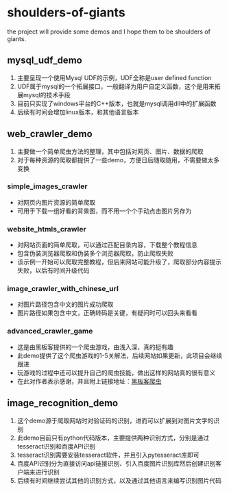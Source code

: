 # shoulders-of-giants
the project will provide some demos and I hope them to be shoulders of giants.

## mysql_udf_demo

1. 主要呈现一个使用Mysql UDF的示例，UDF全称是user defined function
2. UDF属于mysql的一个拓展接口，一般翻译为用户自定义函数，这个是用来拓展mysql的技术手段
3. 目前只实现了windows平台的C++版本，也就是mysql调用dll中的扩展函数
4. 后续有时间会增加linux版本，和其他语言版本


## web_crawler_demo

1. 主要做一个简单爬虫方法的整理，其中包括对网页、图片、数据的爬取
2. 对于每种资源的爬取都提供了一些demo，方便日后随取随用，不需要做太多变换

### simple_images_crawler
- 对网页内图片资源的简单爬取
- 可用于下载一组好看的背景图，而不用一个个手动点击图片另存为

### website_htmls_crawler
- 对网站页面的简单爬取，可以通过匹配目录内容，下载整个教程信息
- 包含伪装浏览器爬取和伪装多个浏览器爬取，防止爬取失败
- 该示例一开始可以爬取完整教程，但后来网站可能升级了，爬取部分内容提示失败，以后有时间升级代码

### image_crawler_with_chinese_url
- 对图片路径包含中文的图片成功爬取
- 图片路径如果包含中文，正确转码是关键，有疑问时可以回头来看看

### advanced_crawler_game
- 这是由黑板客提供的一个爬虫游戏，由浅入深，真的挺有趣
- 此demo提供了这个爬虫游戏的1-5关解法，后续网站如果更新，此项目会继续跟进
- 玩游戏的过程中还可以提升自己的爬虫技能，做出这样的网站真的很有意义
- 在此对作者表示感谢，并且附上链接地址：[黑板客爬虫](http://www.heibanke.com/lesson/crawler_ex00/)


## image_recognition_demo

1. 这个demo源于爬取网站时对验证码的识别，进而可以扩展到对图片文字的识别
2. 此demo目前只有python代码版本，主要提供两种识别方式，分别是通过tesseract识别和百度API识别
3. tesseract识别需要安装tesseract软件，并且引入pytesseract库即可
4. 百度API识别分为直接访问api链接识别、引入百度图片识别库然后创建识别客户端来进行识别
5. 后续有时间继续尝试其他的识别方式，以及通过其他语言来编写识别图片代码